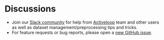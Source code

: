 # Discussions

- Join our [Slack community](https://join.slack.com/t/hubdb/shared_invite/zt-ivhsj8sz-GWv9c5FLBDVw8vn~sxRKqQ) for help from [Activeloop](https://www.activeloop.ai/) team and other users as well as dataset management/preprocessing tips and tricks.
- For feature requests or bug reports, please open a [new GitHub issue](https://github.com/activeloopai/Hub/issues/new).


